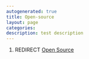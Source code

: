 ```yaml
---
autogenerated: true
title: Open-source
layout: page
categories: 
description: test description
---
```


1.  REDIRECT [Open Source](Open_Source)
